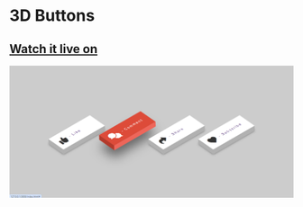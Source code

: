 # 3D Buttons
## [Watch it live on](https://3d-button-animated-design.netlify.app)

![preview img](/Preview.png)
